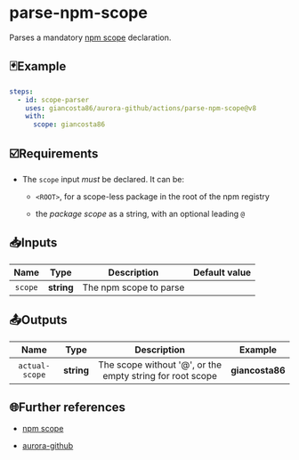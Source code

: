 # parse-npm-scope

Parses a mandatory [npm scope](https://docs.npmjs.com/cli/v10/using-npm/scope) declaration.

## 🃏Example

```yaml
steps:
  - id: scope-parser
    uses: giancosta86/aurora-github/actions/parse-npm-scope@v8
    with:
      scope: giancosta86
```

## ☑️Requirements

- The `scope` input _must_ be declared. It can be:

  - `<ROOT>`, for a scope-less package in the root of the npm registry

  - the _package scope_ as a string, with an optional leading `@`

## 📥Inputs

|  Name   |    Type    |      Description       | Default value |
| :-----: | :--------: | :--------------------: | :-----------: |
| `scope` | **string** | The npm scope to parse |               |

## 📤Outputs

|      Name      |    Type    |                        Description                        |     Example     |
| :------------: | :--------: | :-------------------------------------------------------: | :-------------: |
| `actual-scope` | **string** | The scope without '@', or the empty string for root scope | **giancosta86** |

## 🌐Further references

- [npm scope](https://docs.npmjs.com/cli/v10/using-npm/scope)

- [aurora-github](../../README.md)
